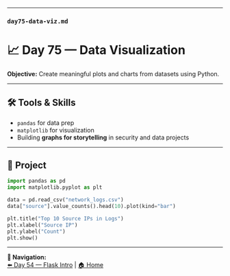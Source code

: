 
---

### `day75-data-viz.md`

# 📈 Day 75 — Data Visualization

**Objective:** Create meaningful plots and charts from datasets using Python.  

---

## 🛠️ Tools & Skills
- `pandas` for data prep  
- `matplotlib` for visualization  
- Building **graphs for storytelling** in security and data projects  

---

## 🚀 Project
```python
import pandas as pd
import matplotlib.pyplot as plt

data = pd.read_csv("network_logs.csv")
data["source"].value_counts().head(10).plot(kind="bar")

plt.title("Top 10 Source IPs in Logs")
plt.xlabel("Source IP")
plt.ylabel("Count")
plt.show()

```
---
**🔗 Navigation:**  
[⬅️ Day 54 — Flask Intro](day54-flask-intro.md) | [🏠 Home](../index.md)

